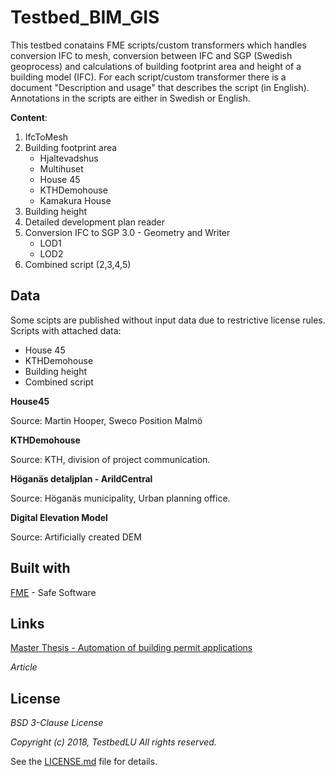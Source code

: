# Testbed_BIM_GIS
This testbed conatains FME scripts/custom transformers which handles conversion IFC to mesh, conversion between IFC and SGP (Swedish geoprocess) and calculations of building footprint area and height of a building model (IFC). For each script/custom transformer there is a document "Description and usage" that describes the script (in English). Annotations in the scripts are either in Swedish or English.

__Content__:
1.  IfcToMesh
2.  Building footprint area
    - Hjaltevadshus
    - Multihuset
    - House 45
    - KTHDemohouse
    - Kamakura House
3.  Building height
4.  Detailed development plan reader
5.  Conversion IFC to SGP 3.0 - Geometry and Writer
    - LOD1
    - LOD2
7.  Combined script (2,3,4,5)

## Data
Some scipts are published without input data due to restrictive license rules.
Scripts with attached data:
* House 45
* KTHDemohouse
* Building height
* Combined script

__House45__

Source: Martin Hooper, Sweco Position Malmö

__KTHDemohouse__

Source: KTH, division of project communication.

__Höganäs detaljplan - ArildCentral__

Source: Höganäs municipality, Urban planning office.

__Digital Elevation Model__

Source: Artificially created DEM

## Built with
[FME](https://www.safe.com/) - Safe Software

## Links

[Master Thesis - Automation of building permit applications](http://lup.lub.lu.se/student-papers/record/8954066)

*Article*

## License

*BSD 3-Clause License*

*Copyright (c) 2018, TestbedLU*
*All rights reserved.*

See the [LICENSE.md](https://github.com/TestbedLU/Testbed_BIM_GIS/blob/master/LICENSE) file for details.
